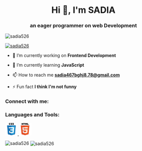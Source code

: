 <h1 align="center">Hi 👋, I'm SADIA</h1>
<h3 align="center">an eager programmer on web Development</h3>

<p align="left"> <img src="https://komarev.com/ghpvc/?username=sadia526&label=Profile%20views&color=0e75b6&style=flat" alt="sadia526" /> </p>

<p align="left"> <a href="https://github.com/ryo-ma/github-profile-trophy"><img src="https://github-profile-trophy.vercel.app/?username=sadia526" alt="sadia526" /></a> </p>

- 🔭 I’m currently working on **Frontend Development**

- 🌱 I’m currently learning **JavaScript**

- 📫 How to reach me **sadia467bghj8.78@gmail.com**

- ⚡ Fun fact **I think I'm not funny**

<h3 align="left">Connect with me:</h3>
<p align="left">
</p>

<h3 align="left">Languages and Tools:</h3>
<p align="left"> <a href="https://www.w3schools.com/css/" target="_blank" rel="noreferrer"> <img src="https://raw.githubusercontent.com/devicons/devicon/master/icons/css3/css3-original-wordmark.svg" alt="css3" width="40" height="40"/> </a> <a href="https://www.w3.org/html/" target="_blank" rel="noreferrer"> <img src="https://raw.githubusercontent.com/devicons/devicon/master/icons/html5/html5-original-wordmark.svg" alt="html5" width="40" height="40"/> </a> </p>

<p><img align="left" src="https://github-readme-stats.vercel.app/api/top-langs?username=sadia526&show_icons=true&locale=en&layout=compact" alt="sadia526" /></p>

<p>&nbsp;<img align="center" src="https://github-readme-stats.vercel.app/api?username=sadia526&show_icons=true&locale=en" alt="sadia526" /></p>



